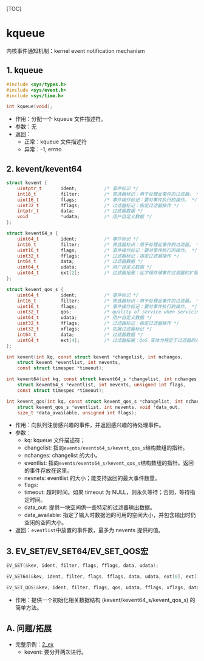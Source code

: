 [TOC]

# kqueue
内核事件通知机制：kernel event notification mechanism

## 1. kqueue
```c
#include <sys/types.h>
#include <sys/event.h>
#include <sys/time.h>

int kqueue(void);
```
* 作用：分配一个 kqueue 文件描述符。
* 参数：无
* 返回：
    * 正常：kqueue 文件描述符
    * 异常：-1, errno

## 2. kevent/kevent64
```c
struct kevent {
    uintptr_t       ident;          /* 事件标识 */
    int16_t         filter;         /* 筛选器标识：用于处理此事件的过滤器。 */
    uint16_t        flags;          /* 事件操作标记：要对事件执行的操作。 */
    uint32_t        fflags;         /* 过滤器标记：指定过滤器操作 */
    intptr_t        data;           /* 过滤器数据 */
    void            *udata;         /* 用户自定义数据 */
};

struct kevent64_s {
    uint64_t        ident;          /* 事件标识 */
    int16_t         filter;         /* 筛选器标识：用于处理此事件的过滤器。 */
    uint16_t        flags;          /* 事件操作标记：要对事件执行的操作。 */
    uint32_t        fflags;         /* 过滤器标记：指定过滤器操作 */
    int64_t         data;           /* 过滤器数据 */
    uint64_t        udata;          /* 用户自定义数据 */
    uint64_t        ext[2];         /* 过滤器拓展：此字段存储事件过滤器的扩展名。什么类型的扩展取决于使用何种类型的过滤器。*/
};

struct kevent_qos_s {
    uint64_t        ident;          /* 事件标识 */
    int16_t         filter;         /* 筛选器标识：用于处理此事件的过滤器。 */
    uint16_t        flags;          /* 事件操作标记：要对事件执行的操作。 */
    uint32_t        qos;            /* quality of service when servicing event */
    uint64_t        udata;          /* 用户自定义数据 */
    uint32_t        fflags;         /* 过滤器标记：指定过滤器操作 */
    uint32_t        xflags;         /* 拓展过滤器标记 */
    int64_t         data;           /* 过滤器数据 */
    uint64_t        ext[4];         /* 过滤器拓展：QoS 变体为特定于过滤器的用途提供两倍的扩展值。*/
};

int kevent(int kq, const struct kevent *changelist, int nchanges,
    struct kevent *eventlist, int nevents,
    const struct timespec *timeout);

int kevent64(int kq, const struct kevent64_s *changelist, int nchanges,
    struct kevent64_s *eventlist, int nevents, unsigned int flags,
    const struct timespec *timeout);

int kevent_qos(int kq, const struct kevent_qos_s *changelist, int nchanges,
    struct kevent_qos_s *eventlist, int nevents, void *data_out,
    size_t *data_available, unsigned int flags);
```
* 作用：向队列注册感兴趣的事件，并返回感兴趣的待处理事件。
* 参数：
    * kq: kqueue 文件描述符；
    * changelist: 指向`events/events64_s/kevent_qos_s`结构数组的指针。
    * nchanges: changelist 的大小。
    * eventlist: 指向`events/events64_s/kevent_qos_s`结构数组的指针。返回的事件存放在这里。
    * nevnets: eventlist 的大小；能支持返回的最大事件数量。
    * flags: 
    * timeout: 超时时间。如果 timeout 为 NULL，则永久等待；否则，等待指定时间。
    * data_out: 提供一块空间供一些特定的过滤器输出数据。
    * data_available: 指定了输入时数据池的可用的空间大小，并包含输出时仍空闲的空间大小。
* 返回：`eventlist`中放置的事件数，最多为 nevents 提供的值。


## 3. EV_SET/EV_SET64/EV_SET_QOS宏
```c
EV_SET(&kev, ident, filter, flags, fflags, data, udata);

EV_SET64(&kev, ident, filter, flags, fflags, data, udata, ext[0], ext[1]);

EV_SET_QOS(&kev, ident, filter, flags, qos, udata, fflags, xflags, data, ext[0], ext[1], ext[2], ext[3]);
```
* 作用：提供一个初始化相关数据结构 (kevent/kevent64_s/kevent_qos_s) 的简单方法。

## A. 问题/拓展
* 完整示例：[2_ex](./Examples/2_ex_kevent_watch_file_changes_full.c)
    * kevent: 要分开两次进行。

